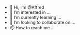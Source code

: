 - 👋 Hi, I’m @Affred
- 👀 I’m interested in ...
- 🌱 I’m currently learning ...
- 💞️ I’m looking to collaborate on ...
- 📫 How to reach me ...

<!---
Affred/Affred is a ✨ special ✨ repository because its `README.md` (this file) appears on your GitHub profile.
You can click the Preview link to take a look at your changes.
--->
